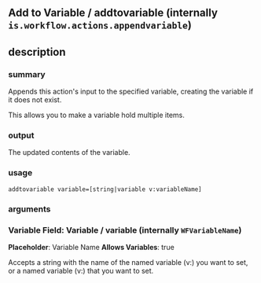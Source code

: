 
## Add to Variable / addtovariable (internally `is.workflow.actions.appendvariable`)



## description
### summary
Appends this action's input to the specified variable, creating the variable if it does not exist.

This allows you to make a variable hold multiple items.

### output
The updated contents of the variable.

### usage
`addtovariable variable=[string|variable v:variableName]`

### arguments
### Variable Field: Variable / variable (internally `WFVariableName`)
**Placeholder**: Variable Name
**Allows Variables**: true


Accepts a string with the name of the named variable (v:) you want to set,
or a named variable (v:) that you want to set.

